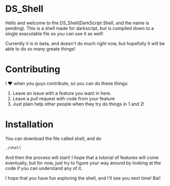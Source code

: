 # DS_Shell

Hello and welcome to the DS_Shell(DarkScript Shell, and the name is pending). This is a shell made for darkscript, but is compiled down to a single exacutable file so you can use it as well! 

Currently it is in beta, and doesn't do much right now, but hopefully it will be able to do so many greate things!

# Contributing

I ❤️ when you guys contribute, so you can do these things:

1. Leave an issue with a feature you want in here.
2. Leave a pull request with code from your feature
3. Just plain help other people when they try do things in 1 and 2!

# Installation

You can download the file called shell, and do 

``` bash
./shell
```
And then the process will start! I hope that a tutorial of features will come eventually, but for now, just try to figure your way around by looking at the code if you can understand any of it.

I hope that you have fun exploring the shell, and I'll see you next time! Bai!

